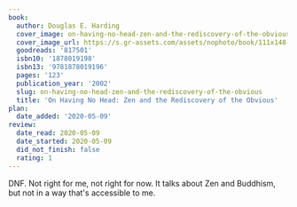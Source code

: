 ```yaml
---
book:
  author: Douglas E. Harding
  cover_image: on-having-no-head-zen-and-the-rediscovery-of-the-obvious.png
  cover_image_url: https://s.gr-assets.com/assets/nophoto/book/111x148-bcc042a9c91a29c1d680899eff700a03.png
  goodreads: '817501'
  isbn10: '1878019198'
  isbn13: '9781878019196'
  pages: '123'
  publication_year: '2002'
  slug: on-having-no-head-zen-and-the-rediscovery-of-the-obvious
  title: 'On Having No Head: Zen and the Rediscovery of the Obvious'
plan:
  date_added: '2020-05-09'
review:
  date_read: 2020-05-09
  date_started: 2020-05-09
  did_not_finish: false
  rating: 1
---
```


DNF. Not right for me, not right for now. It talks about Zen and Buddhism, but not in a way that's accessible to me.
